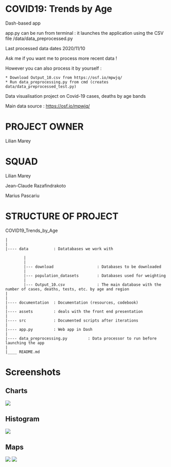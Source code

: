 # COVID19: Trends by Age

Dash-based app

app.py can be run from terminal : it launches the application using the CSV file /data/data_preprocessed.py

Last processed data dates 2020/11/10

Ask me if you want me to process more recent data !

However you can also process it by yourself :

    * Download Output_10.csv from https://osf.io/mpwjq/
    * Run data_preprocessing.py from cmd (creates data/data_preprocessed_test.py)

Data visualisation project on Covid-19 cases, deaths by age bands

Main data source : https://osf.io/mpwjq/

# PROJECT OWNER

Lilian Marey

# SQUAD 

Lilian Marey

Jean-Claude Razafindrakoto

Marius Pascariu

# STRUCTURE OF PROJECT

COVID19_Trends_by_Age

    |
    |
    |---- data           : Datatabases we work with

            |
            |
            |--- download                   : Databases to be downloaded 
            |
            |--- population_datasets        : Databases used for weighting
            |
            |--- Output_10.csv              : The main database with the number of cases, deaths, tests, etc. by age and region
    |        
    |
    |---- documentation  : Documentation (resources, codebook)
    |
    |---- assets         : deals with the front end presentation
    |
    |---- src            : Documented scripts after iterations 
    |
    |---- app.py         : Web app in Dash 
    |
    |---- data_preprocessing.py         : Data processor to run before launching the app
    |
    |____ README.md      

# Screenshots

## Charts
![](documentation/screenshots/screenshot_charts.png)

## Histogram
![](documentation/screenshots/screenshot_histogram.png)

## Maps
![](documentation/screenshots/screenshot_world_map.png)
![](documentation/screenshots/screenshot_USA_map.png)
